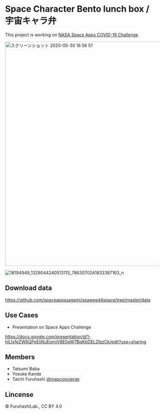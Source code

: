 # Space Character Bento lunch box / 宇宙キャラ弁

This project is working on [NASA Space Apps COVID-19 Challenge](https://covid19.spaceappschallenge.org/challenges/covid-challenges/art-it-all/teams/space-chara-bento-project/project)

<img width="734" alt="スクリーンショット 2020-05-30 16 56 51" src="https://user-images.githubusercontent.com/416977/83322999-b002f780-a296-11ea-9956-782281abedab.png">


![18194949_1329044240513113_7863070241833387163_n](https://user-images.githubusercontent.com/416977/31976934-65833042-b975-11e7-9fe2-bc5032bfc2ae.jpg)


## Download data
https://github.com/spaceappssagami/seaweed4space/tree/master/data

## Use Cases
* Presentation on Space Apps Challenge

https://docs.google.com/presentation/d/1-hlLIxfeZW6QPeEliNJEqmjV8E0eW7BqKbDELZlbzCk/edit?usp=sharing


## Members
* Tatsumi Baba
* Yosuke Kanda
* Taichi Furuhashi [@mapconcierge](https://github.com/mapconcierge)


## Lincense
© FuruhashiLab., CC BY 4.0
